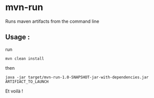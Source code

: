 # mvn-run
Runs maven artifacts from the command line

## Usage :

run

	mvn clean install

then

	java -jar target/mvn-run-1.0-SNAPSHOT-jar-with-dependencies.jar ARTIFIACT_TO_LAUNCH

Et voilà !
